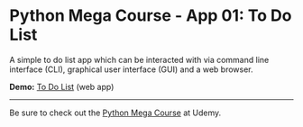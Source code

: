 # Python Mega Course - App 01: To Do List
A simple to do list app which can be interacted with via command line interface (CLI), graphical user interface (GUI) and a web browser.

**Demo:** [To Do List](https://silver-phoenix-ideas-to-do-list.streamlit.app/) (web app)

***

Be sure to check out the [Python Mega Course](https://www.udemy.com/course/the-python-mega-course/) at Udemy.
